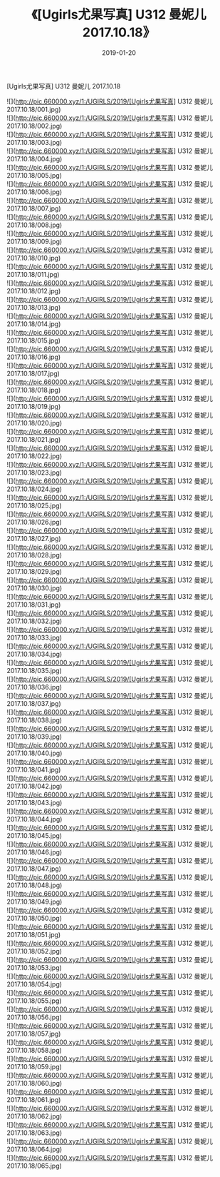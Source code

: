 ﻿---
layout: post
title:  《[Ugirls尤果写真] U312 曼妮儿 2017.10.18》
date:   2019-01-20
img: http://pic.660000.xyz/1:/UGIRLS/2019/[Ugirls尤果写真] U312 曼妮儿 2017.10.18/000.jpg
categories: [美女, 清纯, 唯美]
---

[Ugirls尤果写真] U312 曼妮儿 2017.10.18

 ![](http://pic.660000.xyz/1:/UGIRLS/2019/[Ugirls尤果写真] U312 曼妮儿 2017.10.18/001.jpg) <br>![](http://pic.660000.xyz/1:/UGIRLS/2019/[Ugirls尤果写真] U312 曼妮儿 2017.10.18/002.jpg) <br>![](http://pic.660000.xyz/1:/UGIRLS/2019/[Ugirls尤果写真] U312 曼妮儿 2017.10.18/003.jpg) <br>![](http://pic.660000.xyz/1:/UGIRLS/2019/[Ugirls尤果写真] U312 曼妮儿 2017.10.18/004.jpg) <br>![](http://pic.660000.xyz/1:/UGIRLS/2019/[Ugirls尤果写真] U312 曼妮儿 2017.10.18/005.jpg) <br>![](http://pic.660000.xyz/1:/UGIRLS/2019/[Ugirls尤果写真] U312 曼妮儿 2017.10.18/006.jpg) <br>![](http://pic.660000.xyz/1:/UGIRLS/2019/[Ugirls尤果写真] U312 曼妮儿 2017.10.18/007.jpg) <br>![](http://pic.660000.xyz/1:/UGIRLS/2019/[Ugirls尤果写真] U312 曼妮儿 2017.10.18/008.jpg) <br>![](http://pic.660000.xyz/1:/UGIRLS/2019/[Ugirls尤果写真] U312 曼妮儿 2017.10.18/009.jpg) <br>![](http://pic.660000.xyz/1:/UGIRLS/2019/[Ugirls尤果写真] U312 曼妮儿 2017.10.18/010.jpg) <br>![](http://pic.660000.xyz/1:/UGIRLS/2019/[Ugirls尤果写真] U312 曼妮儿 2017.10.18/011.jpg) <br>![](http://pic.660000.xyz/1:/UGIRLS/2019/[Ugirls尤果写真] U312 曼妮儿 2017.10.18/012.jpg) <br>![](http://pic.660000.xyz/1:/UGIRLS/2019/[Ugirls尤果写真] U312 曼妮儿 2017.10.18/013.jpg) <br>![](http://pic.660000.xyz/1:/UGIRLS/2019/[Ugirls尤果写真] U312 曼妮儿 2017.10.18/014.jpg) <br>![](http://pic.660000.xyz/1:/UGIRLS/2019/[Ugirls尤果写真] U312 曼妮儿 2017.10.18/015.jpg) <br>![](http://pic.660000.xyz/1:/UGIRLS/2019/[Ugirls尤果写真] U312 曼妮儿 2017.10.18/016.jpg) <br>![](http://pic.660000.xyz/1:/UGIRLS/2019/[Ugirls尤果写真] U312 曼妮儿 2017.10.18/017.jpg) <br>![](http://pic.660000.xyz/1:/UGIRLS/2019/[Ugirls尤果写真] U312 曼妮儿 2017.10.18/018.jpg) <br>![](http://pic.660000.xyz/1:/UGIRLS/2019/[Ugirls尤果写真] U312 曼妮儿 2017.10.18/019.jpg) <br>![](http://pic.660000.xyz/1:/UGIRLS/2019/[Ugirls尤果写真] U312 曼妮儿 2017.10.18/020.jpg) <br>![](http://pic.660000.xyz/1:/UGIRLS/2019/[Ugirls尤果写真] U312 曼妮儿 2017.10.18/021.jpg) <br>![](http://pic.660000.xyz/1:/UGIRLS/2019/[Ugirls尤果写真] U312 曼妮儿 2017.10.18/022.jpg) <br>![](http://pic.660000.xyz/1:/UGIRLS/2019/[Ugirls尤果写真] U312 曼妮儿 2017.10.18/023.jpg) <br>![](http://pic.660000.xyz/1:/UGIRLS/2019/[Ugirls尤果写真] U312 曼妮儿 2017.10.18/024.jpg) <br>![](http://pic.660000.xyz/1:/UGIRLS/2019/[Ugirls尤果写真] U312 曼妮儿 2017.10.18/025.jpg) <br>![](http://pic.660000.xyz/1:/UGIRLS/2019/[Ugirls尤果写真] U312 曼妮儿 2017.10.18/026.jpg) <br>![](http://pic.660000.xyz/1:/UGIRLS/2019/[Ugirls尤果写真] U312 曼妮儿 2017.10.18/027.jpg) <br>![](http://pic.660000.xyz/1:/UGIRLS/2019/[Ugirls尤果写真] U312 曼妮儿 2017.10.18/028.jpg) <br>![](http://pic.660000.xyz/1:/UGIRLS/2019/[Ugirls尤果写真] U312 曼妮儿 2017.10.18/029.jpg) <br>![](http://pic.660000.xyz/1:/UGIRLS/2019/[Ugirls尤果写真] U312 曼妮儿 2017.10.18/030.jpg) <br>![](http://pic.660000.xyz/1:/UGIRLS/2019/[Ugirls尤果写真] U312 曼妮儿 2017.10.18/031.jpg) <br>![](http://pic.660000.xyz/1:/UGIRLS/2019/[Ugirls尤果写真] U312 曼妮儿 2017.10.18/032.jpg) <br>![](http://pic.660000.xyz/1:/UGIRLS/2019/[Ugirls尤果写真] U312 曼妮儿 2017.10.18/033.jpg) <br>![](http://pic.660000.xyz/1:/UGIRLS/2019/[Ugirls尤果写真] U312 曼妮儿 2017.10.18/034.jpg) <br>![](http://pic.660000.xyz/1:/UGIRLS/2019/[Ugirls尤果写真] U312 曼妮儿 2017.10.18/035.jpg) <br>![](http://pic.660000.xyz/1:/UGIRLS/2019/[Ugirls尤果写真] U312 曼妮儿 2017.10.18/036.jpg) <br>![](http://pic.660000.xyz/1:/UGIRLS/2019/[Ugirls尤果写真] U312 曼妮儿 2017.10.18/037.jpg) <br>![](http://pic.660000.xyz/1:/UGIRLS/2019/[Ugirls尤果写真] U312 曼妮儿 2017.10.18/038.jpg) <br>![](http://pic.660000.xyz/1:/UGIRLS/2019/[Ugirls尤果写真] U312 曼妮儿 2017.10.18/039.jpg) <br>![](http://pic.660000.xyz/1:/UGIRLS/2019/[Ugirls尤果写真] U312 曼妮儿 2017.10.18/040.jpg) <br>![](http://pic.660000.xyz/1:/UGIRLS/2019/[Ugirls尤果写真] U312 曼妮儿 2017.10.18/041.jpg) <br>![](http://pic.660000.xyz/1:/UGIRLS/2019/[Ugirls尤果写真] U312 曼妮儿 2017.10.18/042.jpg) <br>![](http://pic.660000.xyz/1:/UGIRLS/2019/[Ugirls尤果写真] U312 曼妮儿 2017.10.18/043.jpg) <br>![](http://pic.660000.xyz/1:/UGIRLS/2019/[Ugirls尤果写真] U312 曼妮儿 2017.10.18/044.jpg) <br>![](http://pic.660000.xyz/1:/UGIRLS/2019/[Ugirls尤果写真] U312 曼妮儿 2017.10.18/045.jpg) <br>![](http://pic.660000.xyz/1:/UGIRLS/2019/[Ugirls尤果写真] U312 曼妮儿 2017.10.18/046.jpg) <br>![](http://pic.660000.xyz/1:/UGIRLS/2019/[Ugirls尤果写真] U312 曼妮儿 2017.10.18/047.jpg) <br>![](http://pic.660000.xyz/1:/UGIRLS/2019/[Ugirls尤果写真] U312 曼妮儿 2017.10.18/048.jpg) <br>![](http://pic.660000.xyz/1:/UGIRLS/2019/[Ugirls尤果写真] U312 曼妮儿 2017.10.18/049.jpg) <br>![](http://pic.660000.xyz/1:/UGIRLS/2019/[Ugirls尤果写真] U312 曼妮儿 2017.10.18/050.jpg) <br>![](http://pic.660000.xyz/1:/UGIRLS/2019/[Ugirls尤果写真] U312 曼妮儿 2017.10.18/051.jpg) <br>![](http://pic.660000.xyz/1:/UGIRLS/2019/[Ugirls尤果写真] U312 曼妮儿 2017.10.18/052.jpg) <br>![](http://pic.660000.xyz/1:/UGIRLS/2019/[Ugirls尤果写真] U312 曼妮儿 2017.10.18/053.jpg) <br>![](http://pic.660000.xyz/1:/UGIRLS/2019/[Ugirls尤果写真] U312 曼妮儿 2017.10.18/054.jpg) <br>![](http://pic.660000.xyz/1:/UGIRLS/2019/[Ugirls尤果写真] U312 曼妮儿 2017.10.18/055.jpg) <br>![](http://pic.660000.xyz/1:/UGIRLS/2019/[Ugirls尤果写真] U312 曼妮儿 2017.10.18/056.jpg) <br>![](http://pic.660000.xyz/1:/UGIRLS/2019/[Ugirls尤果写真] U312 曼妮儿 2017.10.18/057.jpg) <br>![](http://pic.660000.xyz/1:/UGIRLS/2019/[Ugirls尤果写真] U312 曼妮儿 2017.10.18/058.jpg) <br>![](http://pic.660000.xyz/1:/UGIRLS/2019/[Ugirls尤果写真] U312 曼妮儿 2017.10.18/059.jpg) <br>![](http://pic.660000.xyz/1:/UGIRLS/2019/[Ugirls尤果写真] U312 曼妮儿 2017.10.18/060.jpg) <br>![](http://pic.660000.xyz/1:/UGIRLS/2019/[Ugirls尤果写真] U312 曼妮儿 2017.10.18/061.jpg) <br>![](http://pic.660000.xyz/1:/UGIRLS/2019/[Ugirls尤果写真] U312 曼妮儿 2017.10.18/062.jpg) <br>![](http://pic.660000.xyz/1:/UGIRLS/2019/[Ugirls尤果写真] U312 曼妮儿 2017.10.18/063.jpg) <br>![](http://pic.660000.xyz/1:/UGIRLS/2019/[Ugirls尤果写真] U312 曼妮儿 2017.10.18/064.jpg) <br>![](http://pic.660000.xyz/1:/UGIRLS/2019/[Ugirls尤果写真] U312 曼妮儿 2017.10.18/065.jpg) <br>